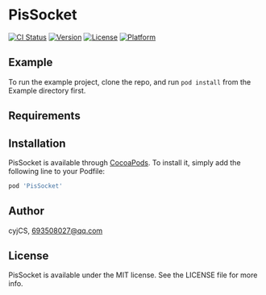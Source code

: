 # PisSocket

[![CI Status](https://img.shields.io/travis/cyjCS/PisSocket.svg?style=flat)](https://travis-ci.org/cyjCS/PisSocket)
[![Version](https://img.shields.io/cocoapods/v/PisSocket.svg?style=flat)](https://cocoapods.org/pods/PisSocket)
[![License](https://img.shields.io/cocoapods/l/PisSocket.svg?style=flat)](https://cocoapods.org/pods/PisSocket)
[![Platform](https://img.shields.io/cocoapods/p/PisSocket.svg?style=flat)](https://cocoapods.org/pods/PisSocket)

## Example

To run the example project, clone the repo, and run `pod install` from the Example directory first.

## Requirements

## Installation

PisSocket is available through [CocoaPods](https://cocoapods.org). To install
it, simply add the following line to your Podfile:

```ruby
pod 'PisSocket'
```

## Author

cyjCS, 693508027@qq.com

## License

PisSocket is available under the MIT license. See the LICENSE file for more info.
